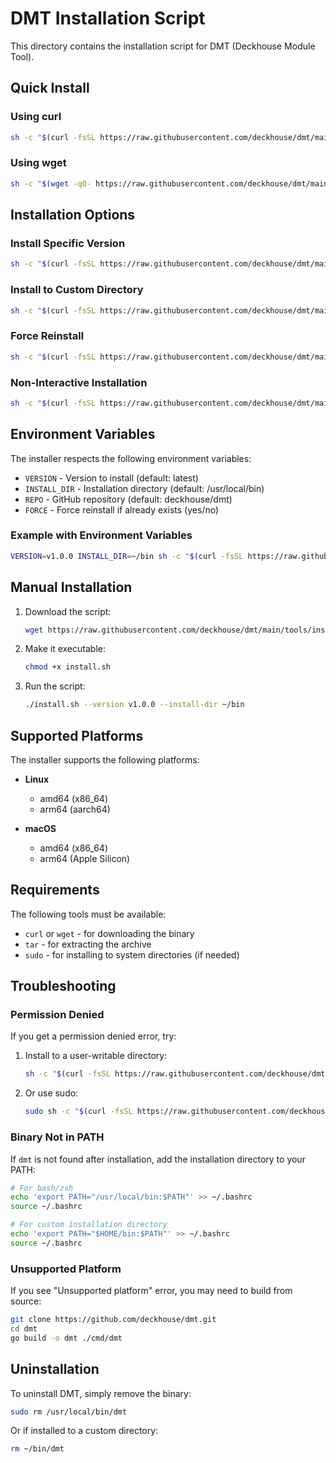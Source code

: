 # DMT Installation Script

This directory contains the installation script for DMT (Deckhouse Module Tool).

## Quick Install

### Using curl

```bash
sh -c "$(curl -fsSL https://raw.githubusercontent.com/deckhouse/dmt/main/tools/install.sh)"
```

### Using wget

```bash
sh -c "$(wget -qO- https://raw.githubusercontent.com/deckhouse/dmt/main/tools/install.sh)"
```

## Installation Options

### Install Specific Version

```bash
sh -c "$(curl -fsSL https://raw.githubusercontent.com/deckhouse/dmt/main/tools/install.sh)" "" --version v1.0.0
```

### Install to Custom Directory

```bash
sh -c "$(curl -fsSL https://raw.githubusercontent.com/deckhouse/dmt/main/tools/install.sh)" "" --install-dir ~/bin
```

### Force Reinstall

```bash
sh -c "$(curl -fsSL https://raw.githubusercontent.com/deckhouse/dmt/main/tools/install.sh)" "" --force
```

### Non-Interactive Installation

```bash
sh -c "$(curl -fsSL https://raw.githubusercontent.com/deckhouse/dmt/main/tools/install.sh)" "" --unattended
```

## Environment Variables

The installer respects the following environment variables:

- `VERSION` - Version to install (default: latest)
- `INSTALL_DIR` - Installation directory (default: /usr/local/bin)
- `REPO` - GitHub repository (default: deckhouse/dmt)
- `FORCE` - Force reinstall if already exists (yes/no)

### Example with Environment Variables

```bash
VERSION=v1.0.0 INSTALL_DIR=~/bin sh -c "$(curl -fsSL https://raw.githubusercontent.com/deckhouse/dmt/main/tools/install.sh)"
```

## Manual Installation

1. Download the script:
   ```bash
   wget https://raw.githubusercontent.com/deckhouse/dmt/main/tools/install.sh
   ```

2. Make it executable:
   ```bash
   chmod +x install.sh
   ```

3. Run the script:
   ```bash
   ./install.sh --version v1.0.0 --install-dir ~/bin
   ```

## Supported Platforms

The installer supports the following platforms:

- **Linux**
  - amd64 (x86_64)
  - arm64 (aarch64)

- **macOS**
  - amd64 (x86_64)
  - arm64 (Apple Silicon)

## Requirements

The following tools must be available:

- `curl` or `wget` - for downloading the binary
- `tar` - for extracting the archive
- `sudo` - for installing to system directories (if needed)

## Troubleshooting

### Permission Denied

If you get a permission denied error, try:

1. Install to a user-writable directory:
   ```bash
   sh -c "$(curl -fsSL https://raw.githubusercontent.com/deckhouse/dmt/main/tools/install.sh)" "" --install-dir ~/bin
   ```

2. Or use sudo:
   ```bash
   sudo sh -c "$(curl -fsSL https://raw.githubusercontent.com/deckhouse/dmt/main/tools/install.sh)"
   ```

### Binary Not in PATH

If `dmt` is not found after installation, add the installation directory to your PATH:

```bash
# For bash/zsh
echo 'export PATH="/usr/local/bin:$PATH"' >> ~/.bashrc
source ~/.bashrc

# For custom installation directory
echo 'export PATH="$HOME/bin:$PATH"' >> ~/.bashrc
source ~/.bashrc
```

### Unsupported Platform

If you see "Unsupported platform" error, you may need to build from source:

```bash
git clone https://github.com/deckhouse/dmt.git
cd dmt
go build -o dmt ./cmd/dmt
```

## Uninstallation

To uninstall DMT, simply remove the binary:

```bash
sudo rm /usr/local/bin/dmt
```

Or if installed to a custom directory:

```bash
rm ~/bin/dmt
```
